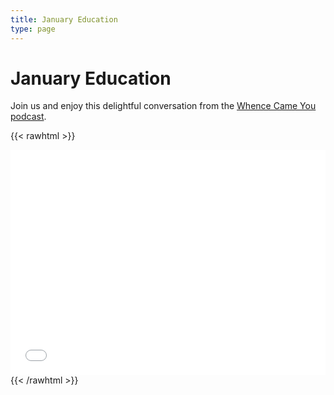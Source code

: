 ```yaml
---
title: January Education
type: page
---
```


# January Education

Join us and enjoy this delightful conversation from the [Whence Came You podcast](https://wcypodcast.com).

{{< rawhtml >}}
<iframe title="Libsyn Player" style="border: none" src="//html5-player.libsyn.com/embed/destination/id/72039/height/360/theme/legacy/thumbnail/yes/direction/backward/no-cache/true/" height="360" width="100%" scrolling="no"  allowfullscreen webkitallowfullscreen mozallowfullscreen oallowfullscreen msallowfullscreen></iframe>
{{< /rawhtml >}}

